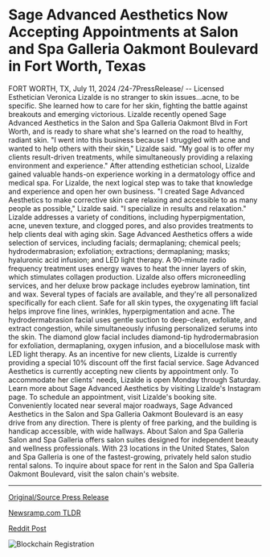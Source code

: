 # Sage Advanced Aesthetics Now Accepting Appointments at Salon and Spa Galleria Oakmont Boulevard in Fort Worth, Texas

FORT WORTH, TX, July 11, 2024 /24-7PressRelease/ -- Licensed Esthetician Veronica Lizalde is no stranger to skin issues…acne, to be specific. She learned how to care for her skin, fighting the battle against breakouts and emerging victorious. Lizalde recently opened Sage Advanced Aesthetics in the Salon and Spa Galleria Oakmont Blvd in Fort Worth, and is ready to share what she's learned on the road to healthy, radiant skin.  "I went into this business because I struggled with acne and wanted to help others with their skin," Lizalde said. "My goal is to offer my clients result-driven treatments, while simultaneously providing a relaxing environment and experience."  After attending esthetician school, Lizalde gained valuable hands-on experience working in a dermatology office and medical spa. For Lizalde, the next logical step was to take that knowledge and experience and open her own business.  "I created Sage Advanced Aesthetics to make corrective skin care relaxing and accessible to as many people as possible," Lizalde said. "I specialize in results and relaxation." Lizalde addresses a variety of conditions, including hyperpigmentation, acne, uneven texture, and clogged pores, and also provides treatments to help clients deal with aging skin.  Sage Advanced Aesthetics offers a wide selection of services, including facials; dermaplaning; chemical peels; hydrodermabrasion; exfoliation; extractions; dermaplaning; masks; hyaluronic acid infusion; and LED light therapy. A 90-minute radio frequency treatment uses energy waves to heat the inner layers of skin, which stimulates collagen production. Lizalde also offers microneedling services, and her deluxe brow package includes eyebrow lamination, tint and wax.  Several types of facials are available, and they're all personalized specifically for each client. Safe for all skin types, the oxygenating lift facial helps improve fine lines, wrinkles, hyperpigmentation and acne. The hydrodermabrasion facial uses gentle suction to deep-clean, exfoliate, and extract congestion, while simultaneously infusing personalized serums into the skin. The diamond glow facial includes diamond-tip hydrodermabrasion for exfoliation, dermaplaning, oxygen infusion, and a biocellulose mask with LED light therapy.   As an incentive for new clients, Lizalde is currently providing a special 10% discount off the first facial service.  Sage Advanced Aesthetics is currently accepting new clients by appointment only. To accommodate her clients' needs, Lizalde is open Monday through Saturday. Learn more about Sage Advanced Aesthetics by visiting Lizalde's Instagram page. To schedule an appointment, visit Lizalde's booking site.  Conveniently located near several major roadways, Sage Advanced Aesthetics in the Salon and Spa Galleria Oakmont Boulevard is an easy drive from any direction. There is plenty of free parking, and the building is handicap accessible, with wide hallways.  About Salon and Spa Galleria Salon and Spa Galleria offers salon suites designed for independent beauty and wellness professionals. With 23 locations in the United States, Salon and Spa Galleria is one of the fastest-growing, privately held salon studio rental salons. To inquire about space for rent in the Salon and Spa Galleria Oakmont Boulevard, visit the salon chain's website. 

---

[Original/Source Press Release](https://www.24-7pressrelease.com/press-release/512171/sage-advanced-aesthetics-now-accepting-appointments-at-salon-and-spa-galleria-oakmont-boulevard-in-fort-worth-texas)
                    

[Newsramp.com TLDR](None) 



[Reddit Post](https://www.reddit.com/r/HealthCareNewsInfo/comments/1e0ivtv/licensed_esthetician_veronica_lizalde_opens_sage/) 



![Blockchain Registration](https://cdn.newsramp.app/24-7PressRelease/qrcode/247/11/zeroRG1c.webp)
